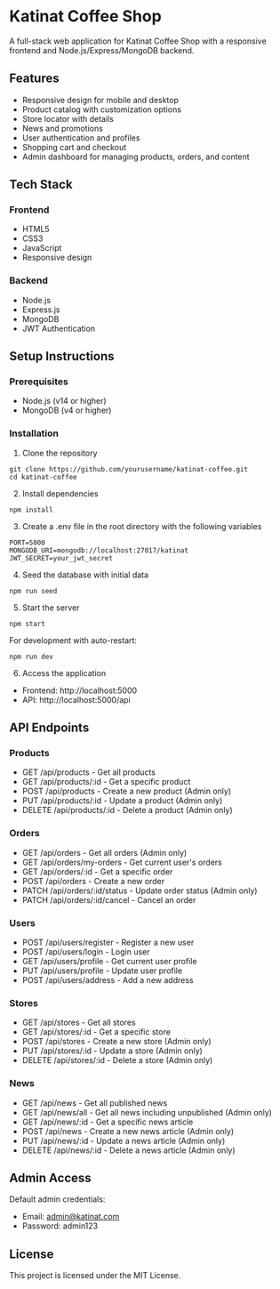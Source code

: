 # Katinat Coffee Shop

A full-stack web application for Katinat Coffee Shop with a responsive frontend and Node.js/Express/MongoDB backend.

## Features

- Responsive design for mobile and desktop
- Product catalog with customization options
- Store locator with details
- News and promotions
- User authentication and profiles
- Shopping cart and checkout
- Admin dashboard for managing products, orders, and content

## Tech Stack

### Frontend
- HTML5
- CSS3
- JavaScript
- Responsive design

### Backend
- Node.js
- Express.js
- MongoDB
- JWT Authentication

## Setup Instructions

### Prerequisites
- Node.js (v14 or higher)
- MongoDB (v4 or higher)

### Installation

1. Clone the repository
```
git clone https://github.com/yourusername/katinat-coffee.git
cd katinat-coffee
```

2. Install dependencies
```
npm install
```

3. Create a .env file in the root directory with the following variables
```
PORT=5000
MONGODB_URI=mongodb://localhost:27017/katinat
JWT_SECRET=your_jwt_secret
```

4. Seed the database with initial data
```
npm run seed
```

5. Start the server
```
npm start
```

For development with auto-restart:
```
npm run dev
```

6. Access the application
- Frontend: http://localhost:5000
- API: http://localhost:5000/api

## API Endpoints

### Products
- GET /api/products - Get all products
- GET /api/products/:id - Get a specific product
- POST /api/products - Create a new product (Admin only)
- PUT /api/products/:id - Update a product (Admin only)
- DELETE /api/products/:id - Delete a product (Admin only)

### Orders
- GET /api/orders - Get all orders (Admin only)
- GET /api/orders/my-orders - Get current user's orders
- GET /api/orders/:id - Get a specific order
- POST /api/orders - Create a new order
- PATCH /api/orders/:id/status - Update order status (Admin only)
- PATCH /api/orders/:id/cancel - Cancel an order

### Users
- POST /api/users/register - Register a new user
- POST /api/users/login - Login user
- GET /api/users/profile - Get current user profile
- PUT /api/users/profile - Update user profile
- POST /api/users/address - Add a new address

### Stores
- GET /api/stores - Get all stores
- GET /api/stores/:id - Get a specific store
- POST /api/stores - Create a new store (Admin only)
- PUT /api/stores/:id - Update a store (Admin only)
- DELETE /api/stores/:id - Delete a store (Admin only)

### News
- GET /api/news - Get all published news
- GET /api/news/all - Get all news including unpublished (Admin only)
- GET /api/news/:id - Get a specific news article
- POST /api/news - Create a new news article (Admin only)
- PUT /api/news/:id - Update a news article (Admin only)
- DELETE /api/news/:id - Delete a news article (Admin only)

## Admin Access

Default admin credentials:
- Email: admin@katinat.com
- Password: admin123

## License

This project is licensed under the MIT License.